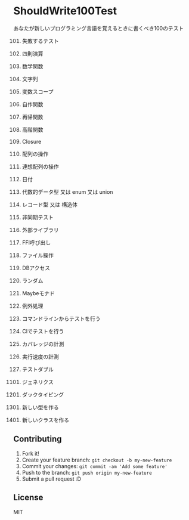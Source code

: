 ShouldWrite100Test
==================

あなたが新しいプログラミング言語を覚えるときに書くべき100のテスト

101. 失敗するテスト
102. 四則演算
103. 数学関数
104. 文字列
105. 変数スコープ
106. 自作関数
107. 再帰関数
108. 高階関数
109. Closure

201. 配列の操作
202. 連想配列の操作
203. 日付
204. 代数的データ型 又は enum 又は union
205. レコード型 又は 構造体

301. 非同期テスト

401. 外部ライブラリ
402. FFI呼び出し

501. ファイル操作
502. DBアクセス

601. ランダム

701. Maybeモナド

801. 例外処理

901. コマンドラインからテストを行う
902. CIでテストを行う
903. カバレッジの計測
904. 実行速度の計測

1001. テストダブル
 <!--静的型付け-->
1101. ジェネリクス
 <!--動的型付け-->
1201. ダックタイピング
 <!--関数型-->
1301. 新しい型を作る
 <!--オブジェクト指向-->
1401. 新しいクラスを作る


## Contributing

1. Fork it!
2. Create your feature branch: `git checkout -b my-new-feature`
3. Commit your changes: `git commit -am 'Add some feature'`
4. Push to the branch: `git push origin my-new-feature`
5. Submit a pull request :D

## License

MIT